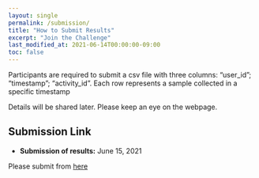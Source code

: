 ```yaml
---
layout: single
permalink: /submission/
title: "How to Submit Results"
excerpt: "Join the Challenge"
last_modified_at: 2021-06-14T00:00:00-09:00
toc: false
---
```


Participants are required to submit a csv file with three columns: “user_id”; “timestamp”; “activity_id”. Each row represents a sample collected in a specific timestamp

Details will be shared later. Please keep an eye on the webpage.

## Submission Link
- __Submission of results:__ June 15, 2021

Please submit from [here](https://forms.gle/jsfd5ULZ7ruKsqfN7)

